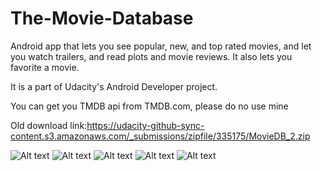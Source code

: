 # The-Movie-Database
Android app that lets you see popular, new, and top rated movies, and let you watch trailers, and read plots and movie reviews.  It also lets you favorite a movie.

It is a part of Udacity's Android Developer project.

You can get you TMDB api from TMDB.com, please do no use mine

Old download link:https://udacity-github-sync-content.s3.amazonaws.com/_submissions/zipfile/335175/MovieDB_2.zip

![Alt text](https://cloud.githubusercontent.com/assets/11162404/26024886/9decf5b0-37a9-11e7-985c-d27df980df95.png)
![Alt text](https://cloud.githubusercontent.com/assets/11162404/26024887/9fbe880e-37a9-11e7-8843-10b689bedfab.png)
![Alt text](https://cloud.githubusercontent.com/assets/11162404/26024888/a10c8ce2-37a9-11e7-80dc-ed2f5f64253a.png)
![Alt text](https://cloud.githubusercontent.com/assets/11162404/26024889/a270ce2c-37a9-11e7-899b-49c1972ac816.png)
![Alt text](https://cloud.githubusercontent.com/assets/11162404/26024890/a3bfeb78-37a9-11e7-83f3-92f9558f7975.png)
